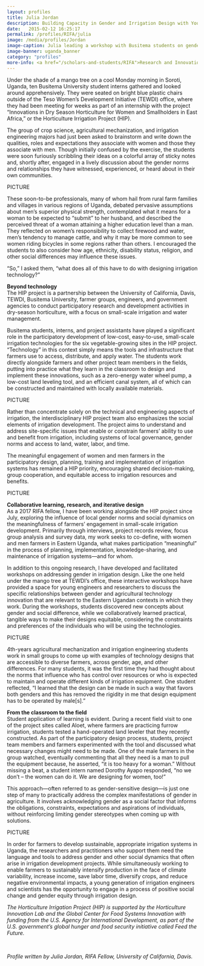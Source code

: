 ```yaml
---
layout: profiles
title: Julia Jordan
description: Building Capacity in Gender and Irrigation Design with Young Engineers in Uganda
date:   2015-02-12 16:25:17
permalink: /profiles/RIFA/julia
image: /media/profiles/Jordan
image-caption: Julia leading a workshop with Busitema students on gender equity in the design of irrigation systems in Soroti, Uganda.
image-banner: uganda_banner
category: "profiles"
more-info: <a href="/scholars-and-students/RIFA">Research and Innovation Fellowship for Agriculture (RIFA)</a><br><a href="http://iad.ucdavis.edu/">International Agricultural Development Graduate Group</a>
---
```


Under the shade of a mango tree on a cool Monday morning in Soroti, Uganda, ten Busitema University student interns gathered and looked around apprehensively.  They were seated on bright blue plastic chairs outside of the Teso Women’s Development Initiative (TEWDI) office, where they had been meeting for weeks as part of an internship with the project “Innovations in Dry Season Horticulture for Women and Smallholders in East Africa,” or the Horticulture Irrigation Project (HIP). <br>

The group of crop science, agricultural mechanization, and irrigation engineering majors had just been asked to brainstorm and write down the qualities, roles and expectations they associate with women and those they associate with men.  Though initially confused by the exercise, the students were soon furiously scribbling their ideas on a colorful array of sticky notes and, shortly after, engaged in a lively discussion about the gender norms and relationships they have witnessed, experienced, or heard about in their own communities. <br>

PICTURE

These soon-to-be professionals, many of whom hail from rural farm families and villages in various regions of Uganda, debated pervasive assumptions about men’s superior physical strength, contemplated what it means for a woman to be expected to “submit” to her husband, and described the perceived threat of a woman attaining a higher education level than a man.  They reflected on women’s responsibility to collect firewood and water, men’s tendency to manage cattle, and why it may be more common to see women riding bicycles in some regions rather than others.  I encouraged the students to also consider how age, ethnicity, disability status, religion, and other social differences may influence these issues. <br>

“So,” I asked them, “what does all of this have to do with designing irrigation technology?” <br>

<b>Beyond technology</b><br>
The HIP project is a partnership between the University of California, Davis, TEWDI, Busitema University, farmer groups, engineers, and government agencies to conduct participatory research and development activities in dry-season horticulture, with a focus on small-scale irrigation and water management. <br>

Busitema students, interns, and project assistants have played a significant role in the participatory development of low-cost, easy-to-use, small-scale irrigation technologies for the six vegetable-growing sites in the HIP project. “Technology” in this context simply means the tools and infrastructure that farmers use to access, distribute, and apply water. The students work directly alongside farmers and other project team members in the fields, putting into practice what they learn in the classroom to design and implement these innovations, such as a zero-energy water wheel pump, a low-cost land leveling tool, and an efficient canal system, all of which can be constructed and maintained with locally available materials. <br>

PICTURE

Rather than concentrate solely on the technical and engineering aspects of irrigation, the interdisciplinary HIP project team also emphasizes the social elements of irrigation development. The project aims to understand and address site-specific issues that enable or constrain farmers’ ability to use and benefit from irrigation, including systems of local governance, gender norms and access to land, water, labor, and time. <br>

The meaningful engagement of women and men farmers in the participatory design, planning, training and implementation of irrigation systems has remained a HIP priority, encouraging shared decision-making, group cooperation, and equitable access to irrigation resources and benefits. <br>

PICTURE

<b>Collaborative learning, research, and iterative design</b><br>
As a 2017 RIFA fellow, I have been working alongside the HIP project since July, exploring the influence of local gender norms and social dynamics on the meaningfulness of farmers’ engagement in small-scale irrigation development. Primarily through interviews, project records review, focus group analysis and survey data, my work seeks to co-define, with women and men farmers in Eastern Uganda, what makes participation “meaningful” in the process of planning, implementation, knowledge-sharing, and maintenance of irrigation systems—and for whom. <br>

In addition to this ongoing research, I have developed and facilitated workshops on addressing gender in irrigation design.  Like the one held under the mango tree at TEWDI’s office, these interactive workshops have provided a space for young engineers and researchers to discuss the specific relationships between gender and agricultural technology innovation that are relevant to the Eastern Ugandan contexts in which they work. During the workshops, students discovered new concepts about gender and social difference, while we collaboratively learned practical, tangible ways to make their designs equitable, considering the constraints and preferences of the individuals who will be using the technologies. <br>

PICTURE

 
4th-years agricultural mechanization and irrigation engineering students work in small groups to come up with examples of technology designs that are accessible to diverse farmers, across gender, age, and other differences.
For many students, it was the first time they had thought about the norms that influence who has control over resources or who is expected to maintain and operate different kinds of irrigation equipment.  One student reflected, “I learned that the design can be made in such a way that favors both genders and this has removed the rigidity in me that design equipment has to be operated by male[s].” <br>

<b>From the classroom to the field</b><br>
Student application of learning is evident.  During a recent field visit to one of the project sites called Aloet, where farmers are practicing furrow irrigation, students tested a hand-operated land leveler that they recently constructed.  As part of the participatory design process, students, project team members and farmers experimented with the tool and discussed what necessary changes might need to be made.  One of the male farmers in the group watched, eventually commenting that all they need is a man to pull the equipment because, he asserted, “it is too heavy for a woman.”  Without missing a beat, a student intern named Dorothy Ayapo responded, “no we don’t – the women can do it. We are designing for women, too!”<br>

This approach—often referred to as gender-sensitive design—is just one step of many to practically address the complex manifestations of gender in agriculture.  It involves acknowledging gender as a social factor that informs the obligations, constraints, expectations and aspirations of individuals, without reinforcing limiting gender stereotypes when coming up with solutions. <br>

PICTURE

In order for farmers to develop sustainable, appropriate irrigation systems in Uganda, the researchers and practitioners who support them need the language and tools to address gender and other social dynamics that often arise in irrigation development projects. While simultaneously working to enable farmers to sustainably intensify production in the face of climate variability, increase income, save labor time, diversify crops, and reduce negative environmental impacts, a young generation of irrigation engineers and scientists has the opportunity to engage in a process of positive social change and gender equity through irrigation design. <br>

<i>The Horticulture Irrigation Project (HIP) is supported by the Horticulture Innovation Lab and the Global Center for Food Systems Innovation with funding from the U.S. Agency for International Development, as part of the U.S. government’s global hunger and food security initiative called Feed the Future.
</i><br>

<br>



<p><i>Profile written by Julia Jordan, RIFA Fellow, University of California, Davis.</i></p>
